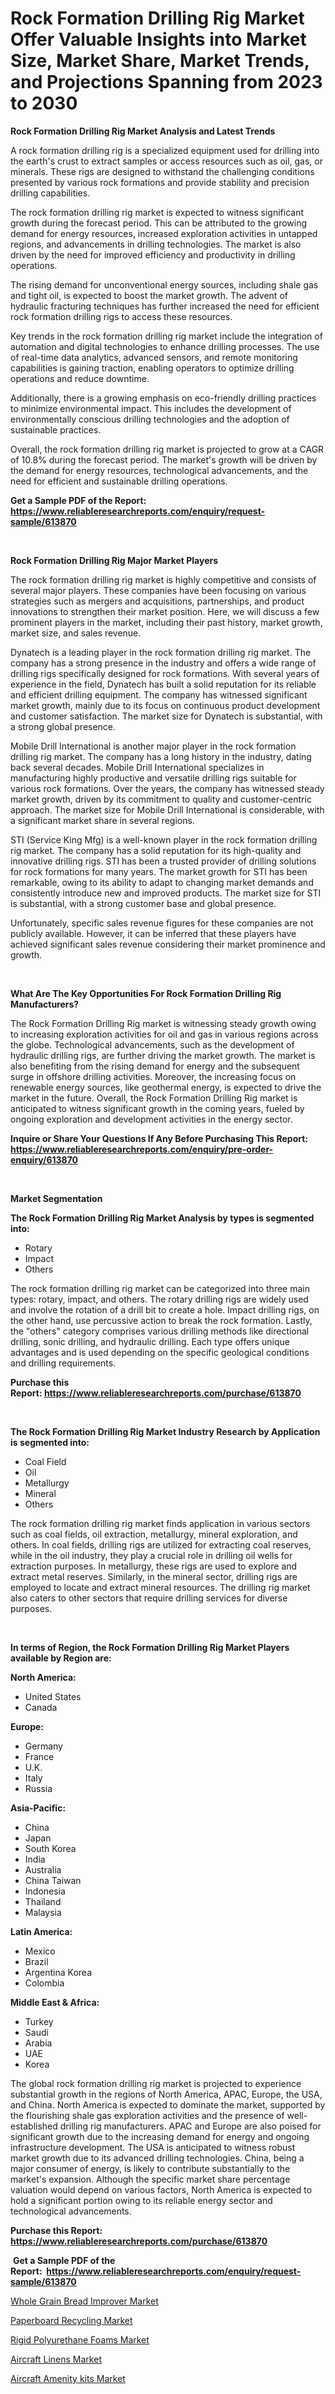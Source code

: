 <p><h1>Rock Formation Drilling Rig Market Offer Valuable Insights into Market Size, Market Share, Market Trends, and Projections Spanning from 2023 to 2030</h1></p><p><strong>Rock Formation Drilling Rig Market Analysis and Latest Trends</strong></p>
<p><p>A rock formation drilling rig is a specialized equipment used for drilling into the earth's crust to extract samples or access resources such as oil, gas, or minerals. These rigs are designed to withstand the challenging conditions presented by various rock formations and provide stability and precision drilling capabilities.</p><p>The rock formation drilling rig market is expected to witness significant growth during the forecast period. This can be attributed to the growing demand for energy resources, increased exploration activities in untapped regions, and advancements in drilling technologies. The market is also driven by the need for improved efficiency and productivity in drilling operations.</p><p>The rising demand for unconventional energy sources, including shale gas and tight oil, is expected to boost the market growth. The advent of hydraulic fracturing techniques has further increased the need for efficient rock formation drilling rigs to access these resources.</p><p>Key trends in the rock formation drilling rig market include the integration of automation and digital technologies to enhance drilling processes. The use of real-time data analytics, advanced sensors, and remote monitoring capabilities is gaining traction, enabling operators to optimize drilling operations and reduce downtime.</p><p>Additionally, there is a growing emphasis on eco-friendly drilling practices to minimize environmental impact. This includes the development of environmentally conscious drilling technologies and the adoption of sustainable practices.</p><p>Overall, the rock formation drilling rig market is projected to grow at a CAGR of 10.8% during the forecast period. The market's growth will be driven by the demand for energy resources, technological advancements, and the need for efficient and sustainable drilling operations.</p></p>
<p><strong>Get a Sample PDF of the Report:&nbsp; <a href="https://www.reliableresearchreports.com/enquiry/request-sample/613870">https://www.reliableresearchreports.com/enquiry/request-sample/613870</a></strong></p>
<p>&nbsp;</p>
<p><strong>Rock Formation Drilling Rig Major Market Players</strong></p>
<p><p>The rock formation drilling rig market is highly competitive and consists of several major players. These companies have been focusing on various strategies such as mergers and acquisitions, partnerships, and product innovations to strengthen their market position. Here, we will discuss a few prominent players in the market, including their past history, market growth, market size, and sales revenue.</p><p>Dynatech is a leading player in the rock formation drilling rig market. The company has a strong presence in the industry and offers a wide range of drilling rigs specifically designed for rock formations. With several years of experience in the field, Dynatech has built a solid reputation for its reliable and efficient drilling equipment. The company has witnessed significant market growth, mainly due to its focus on continuous product development and customer satisfaction. The market size for Dynatech is substantial, with a strong global presence.</p><p>Mobile Drill International is another major player in the rock formation drilling rig market. The company has a long history in the industry, dating back several decades. Mobile Drill International specializes in manufacturing highly productive and versatile drilling rigs suitable for various rock formations. Over the years, the company has witnessed steady market growth, driven by its commitment to quality and customer-centric approach. The market size for Mobile Drill International is considerable, with a significant market share in several regions.</p><p>STI (Service King Mfg) is a well-known player in the rock formation drilling rig market. The company has a solid reputation for its high-quality and innovative drilling rigs. STI has been a trusted provider of drilling solutions for rock formations for many years. The market growth for STI has been remarkable, owing to its ability to adapt to changing market demands and consistently introduce new and improved products. The market size for STI is substantial, with a strong customer base and global presence.</p><p>Unfortunately, specific sales revenue figures for these companies are not publicly available. However, it can be inferred that these players have achieved significant sales revenue considering their market prominence and growth.</p></p>
<p>&nbsp;</p>
<p><strong>What Are The Key Opportunities For Rock Formation Drilling Rig Manufacturers?</strong></p>
<p><p>The Rock Formation Drilling Rig market is witnessing steady growth owing to increasing exploration activities for oil and gas in various regions across the globe. Technological advancements, such as the development of hydraulic drilling rigs, are further driving the market growth. The market is also benefiting from the rising demand for energy and the subsequent surge in offshore drilling activities. Moreover, the increasing focus on renewable energy sources, like geothermal energy, is expected to drive the market in the future. Overall, the Rock Formation Drilling Rig market is anticipated to witness significant growth in the coming years, fueled by ongoing exploration and development activities in the energy sector.</p></p>
<p><strong>Inquire or Share Your Questions If Any Before Purchasing This Report: <a href="https://www.reliableresearchreports.com/enquiry/pre-order-enquiry/613870">https://www.reliableresearchreports.com/enquiry/pre-order-enquiry/613870</a></strong></p>
<p>&nbsp;</p>
<p><strong>Market Segmentation</strong></p>
<p><strong>The Rock Formation Drilling Rig Market Analysis by types is segmented into:</strong></p>
<p><ul><li>Rotary</li><li>Impact</li><li>Others</li></ul></p>
<p><p>The rock formation drilling rig market can be categorized into three main types: rotary, impact, and others. The rotary drilling rigs are widely used and involve the rotation of a drill bit to create a hole. Impact drilling rigs, on the other hand, use percussive action to break the rock formation. Lastly, the "others" category comprises various drilling methods like directional drilling, sonic drilling, and hydraulic drilling. Each type offers unique advantages and is used depending on the specific geological conditions and drilling requirements.</p></p>
<p><strong>Purchase this Report:&nbsp;<a href="https://www.reliableresearchreports.com/purchase/613870">https://www.reliableresearchreports.com/purchase/613870</a></strong></p>
<p>&nbsp;</p>
<p><strong>The Rock Formation Drilling Rig Market Industry Research by Application is segmented into:</strong></p>
<p><ul><li>Coal Field</li><li>Oil</li><li>Metallurgy</li><li>Mineral</li><li>Others</li></ul></p>
<p><p>The rock formation drilling rig market finds application in various sectors such as coal fields, oil extraction, metallurgy, mineral exploration, and others. In coal fields, drilling rigs are utilized for extracting coal reserves, while in the oil industry, they play a crucial role in drilling oil wells for extraction purposes. In metallurgy, these rigs are used to explore and extract metal reserves. Similarly, in the mineral sector, drilling rigs are employed to locate and extract mineral resources. The drilling rig market also caters to other sectors that require drilling services for diverse purposes.</p></p>
<p>&nbsp;</p>
<p><strong>In terms of Region, the Rock Formation Drilling Rig Market Players available by Region are:</strong></p>
<p>
    <p> <strong> North America: </strong>
        <ul>
            <li>United States</li>
            <li>Canada</li>
        </ul>
        </p> 
    <p> <strong> Europe: </strong>
        <ul>
            <li>Germany</li>
            <li>France</li>
            <li>U.K.</li>
            <li>Italy</li>
            <li>Russia</li>
        </ul>
        </p> 
    <p> <strong> Asia-Pacific: </strong>
        <ul>
            <li>China</li>
            <li>Japan</li>
            <li>South Korea</li>
            <li>India</li>
            <li>Australia</li>
            <li>China Taiwan</li>
            <li>Indonesia</li>
            <li>Thailand</li>
            <li>Malaysia</li>
        </ul>
        </p> 
    <p> <strong> Latin America: </strong>
        <ul>
            <li>Mexico</li>
            <li>Brazil</li>
            <li>Argentina Korea</li>
            <li>Colombia</li>
        </ul>
        </p> 
    <p> <strong> Middle East & Africa: </strong>
        <ul>
            <li>Turkey</li>
            <li>Saudi</li>
            <li>Arabia</li>
            <li>UAE</li>
            <li>Korea</li>
        </ul>
    </p>
    </p>
<p><p>The global rock formation drilling rig market is projected to experience substantial growth in the regions of North America, APAC, Europe, the USA, and China. North America is expected to dominate the market, supported by the flourishing shale gas exploration activities and the presence of well-established drilling rig manufacturers. APAC and Europe are also poised for significant growth due to the increasing demand for energy and ongoing infrastructure development. The USA is anticipated to witness robust market growth due to its advanced drilling technologies. China, being a major consumer of energy, is likely to contribute substantially to the market's expansion. Although the specific market share percentage valuation would depend on various factors, North America is expected to hold a significant portion owing to its reliable energy sector and technological advancements.</p></p>
<p><strong>Purchase this Report: <a href="https://www.reliableresearchreports.com/purchase/613870">https://www.reliableresearchreports.com/purchase/613870</a></strong></p>
<p>&nbsp;<strong>Get a Sample PDF of the Report:&nbsp;&nbsp;<a href="https://www.reliableresearchreports.com/enquiry/request-sample/613870">https://www.reliableresearchreports.com/enquiry/request-sample/613870</a></strong></p>
<p><strong></strong></p>
<p><p><a href="https://medium.com/@jenniebrown07/whole-grain-bread-improver-market-size-growth-forecast-2023-2030-476bdaaf6cd0">Whole Grain Bread Improver Market</a></p><p><a href="https://medium.com/@myrticecole/paperboard-recycling-market-research-report-its-history-and-forecast-2023-to-2030-51225d8a069d">Paperboard Recycling Market</a></p><p><a href="https://github.com/Chiragrp25/Market-Research-Report-List-1/blob/main/rigid-polyurethane-foams-market.md">Rigid Polyurethane Foams Market</a></p><p><a href="https://www.linkedin.com/pulse/aircraft-linens-market-size-growth-forecast-from-2023-/">Aircraft Linens Market</a></p><p><a href="https://www.linkedin.com/pulse/aircraft-amenity-kits-market-share-amp-new-trends-analysis/">Aircraft Amenity kits Market</a></p></p>